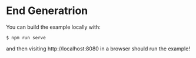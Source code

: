 # End Generatrion


You can build the example locally with:

```
$ npm run serve
```

and then visiting http://localhost:8080 in a browser should run the example!
